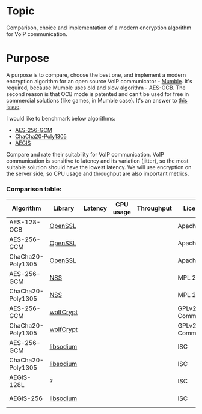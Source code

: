 # Topic
Comparison, choice and implementation of a modern encryption algorithm for VoIP communication.

# Purpose
A purpose is to compare, choose the best one, and implement a modern encryption algorithm for an open source VoIP communicator - [Mumble](https://github.com/mumble-voip/mumble).
It's required, because Mumble uses old and slow algorithm - AES-OCB. The second reason is that OCB mode is patented and can't be used for free in commercial solutions (like games, in Mumble case).
It's an answer to [this issue](https://github.com/mumble-voip/mumble/issues/3918).

I would like to benchmark below algorithms:
* [AES-256-GCM](https://nvlpubs.nist.gov/nistpubs/Legacy/SP/nistspecialpublication800-38d.pdf)
* [ChaCha20-Poly1305](https://tools.ietf.org/html/rfc8439)
* [AEGIS](http://competitions.cr.yp.to/round3/aegisv11.pdf)

Compare and rate their suitability for VoIP communication.
VoIP communication is sensitive to latency and its variation (jitter), so the most suitable solution should have the lowest latency. We will use encryption on the server side, so CPU usage and throughput are also important metrics.

### Comparison table:
| Algorithm | Library | Latency | CPU usage | Throughput | License | Patents |
| --------- | ------- | ------- | --------- | ---------- | ------- | ------- |
| AES-128-OCB | [OpenSSL](https://www.openssl.org/) | | | | Apache | Patented |
| AES-256-GCM | [OpenSSL](https://www.openssl.org/) | | | | Apache | Patent-free |
| ChaCha20-Poly1305 | [OpenSSL](https://www.openssl.org/) | | | | Apache | Patent-free |
| AES-256-GCM | [NSS](https://nss-crypto.org/) | | | | MPL 2 | Patent-free |
| ChaCha20-Poly1305 | [NSS](https://nss-crypto.org/) | | | | MPL 2| Patent-free |
| AES-256-GCM | [wolfCrypt](https://www.wolfssl.com/products/wolfcrypt-2/) | | | | GPLv2 + Commercial | Patent-free |
| ChaCha20-Poly1305 | [wolfCrypt](https://www.wolfssl.com/products/wolfcrypt-2/) | | | | GPLv2 + Commercial | Patent-free |
| AES-256-GCM | [libsodium](https://doc.libsodium.org/) | | | | ISC | Patent-free |
| ChaCha20-Poly1305 | [libsodium](https://doc.libsodium.org/) | | | | ISC | Patent-free |
| AEGIS-128L | ? | | | | ISC | Patent-free |
| AEGIS-256 | [libsodium](https://doc.libsodium.org/) | | | | ISC | Patent-free |
